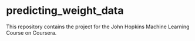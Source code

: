 # predicting_weight_data
This repository contains the project for the John Hopkins Machine Learning Course on Coursera.
